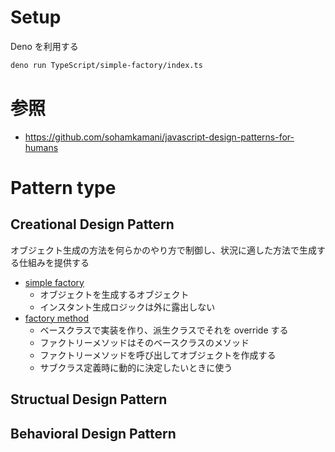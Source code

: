 # Setup

Deno を利用する

```bash
deno run TypeScript/simple-factory/index.ts
```

# 参照

- https://github.com/sohamkamani/javascript-design-patterns-for-humans

# Pattern type

## Creational Design Pattern

オブジェクト生成の方法を何らかのやり方で制御し、状況に適した方法で生成する仕組みを提供する

- [simple factory](./simple-factory)
  - オブジェクトを生成するオブジェクト
  - インスタント生成ロジックは外に露出しない
- [factory method](./factory-method/)
  - ベースクラスで実装を作り、派生クラスでそれを override する
  - ファクトリーメソッドはそのベースクラスのメソッド
  - ファクトリーメソッドを呼び出してオブジェクトを作成する
  - サブクラス定義時に動的に決定したいときに使う

## Structual Design Pattern

## Behavioral Design Pattern
